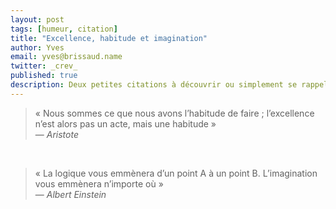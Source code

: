 ```yaml
---
layout: post
tags: [humeur, citation]
title: "Excellence, habitude et imagination"
author: Yves
email: yves@brissaud.name
twitter: _crev_
published: true
description: Deux petites citations à découvrir ou simplement se rappeler…
---
```


> « Nous sommes ce que nous avons l’habitude de faire ; l’excellence n’est alors pas un acte, mais une habitude »  
> — _Aristote_

&#160;

> « La logique vous emmènera d’un point A à un point B. L’imagination vous emmènera n’importe où »  
> — _Albert Einstein_
